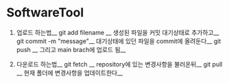 # SoftwareTool

1. 업로드 하는법__
git add filename __
생성된 파일을 커밋 대기상태로 추가하고__
git commit -m "message"__
대기상태에 있던 파일을 commit에 올려둔다__
git push __
그리고 main brach에 업로드 됨__

2. 다운로드 하는법__
git fetch __
repository에 있는 변경사항을 불러온뒤__
git pull __
현재 폴더에 변경사항을 업데이트한다__

